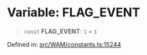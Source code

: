 # Variable: FLAG\_EVENT

> `const` **FLAG\_EVENT**: `1` = `1`

Defined in: [src/WAM/constants.ts:15244](https://github.com/Fokusdotid/bail/blob/c270ba4454f95d50cec87a9d90b03360fac7058e/src/WAM/constants.ts#L15244)
